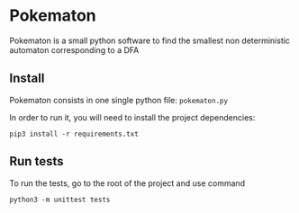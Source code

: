 # Pokematon

Pokematon is a small python software to find the smallest non deterministic automaton corresponding to a DFA

## Install

Pokematon consists in one single python file: `pokematon.py`

In order to run it, you will need to install the project dependencies:
```
pip3 install -r requirements.txt
```

## Run tests

To run the tests, go to the root of the project and use command 
```
python3 -m unittest tests
```
